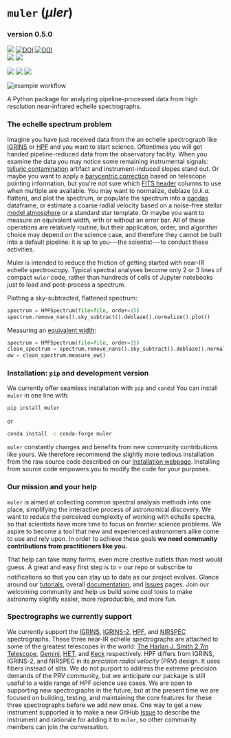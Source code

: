 # `muler` (_μler_)

### version 0.5.0

<a href="https://muler.readthedocs.io/en/latest/"><img src="https://img.shields.io/badge/Read-the%20docs-blue"></a>
[![DOI](https://joss.theoj.org/papers/10.21105/joss.04302/status.svg)](https://doi.org/10.21105/joss.04302)
[![DOI](https://zenodo.org/badge/322031013.svg)](https://zenodo.org/badge/latestdoi/322031013)  
<a href="https://pypi.org/project/muler/"><img src="https://img.shields.io/badge/pip_install-muler-9b59b6"></a>
<a href="https://anaconda.org/conda-forge/muler"><img src="https://img.shields.io/badge/conda%20install%20--c%20conda--forge-muler-9b59b6"></a>


<a href="https://sites.google.com/site/igrinsatgemini/"><img src="https://img.shields.io/badge/Works_with-IGRINS-brightgreen"></a>
<a href="https://hpf.psu.edu/"><img src="https://img.shields.io/badge/Works_with-HPF-brightgreen"></a>
<a href="https://www2.keck.hawaii.edu/inst/nirspec/"><img src="https://img.shields.io/badge/Works_with-Keck_NIRSPEC-brightgreen"></a>

![example workflow](https://github.com/OttoStruve/muler/actions/workflows/muler-tests.yml/badge.svg)

A Python package for analyzing pipeline-processed data from high resolution near-infrared echelle spectrographs.

### The echelle spectrum problem

Imagine you have just received data from the an echelle spectrograph like [IGRINS](https://www.as.utexas.edu/astronomy/research/people/jaffe/igrins.html) or [HPF](https://hpf.psu.edu/) and you want to start science. Oftentimes you will get handed pipeline-reduced data from the observatory facility. When you examine the data you may notice some remaining instrumental signals: [telluric contamination](https://en.wikipedia.org/wiki/Telluric_contamination) artifact and instrument-induced slopes stand out. Or maybe you want to apply a [barycentric correction](https://sites.psu.edu/astrowright/2014/09/16/barycentric-corrections-at-1-mms/) based on telescope pointing information, but you're not sure which [FITS header](https://docs.astropy.org/en/stable/io/fits/usage/headers.html) columns to use when multiple are available. You may want to normalize, deblaze (_a.k.a._ flatten), and plot the spectrum, or populate the spectrum into a [pandas](https://pandas.pydata.org/docs/user_guide/index.html) dataframe, or estimate a coarse radial velocity based on a noise-free stellar [model atmosphere](https://en.wikipedia.org/wiki/Model_photosphere) or a standard star template. Or maybe you want to measure an equivalent width, with or without an error bar. All of these operations are relatively routine, but their application, order, and algorithm choice may depend on the science case, and therefore they cannot be built into a default pipeline: it is up to you---the scientist---to conduct these activities.

Muler is intended to reduce the friction of getting started with near-IR echelle spectroscopy. Typical spectral analyses become only 2 or 3 lines of compact `muler` code, rather than hundreds of cells of Jupyter notebooks just to load and post-process a spectrum.

Plotting a sky-subtracted, flattened spectrum:

```Python
spectrum = HPFSpectrum(file=file, order=15)
spectrum.remove_nans().sky_subtract().deblaze().normalize().plot()
```

Measuring an [equivalent width](https://en.wikipedia.org/wiki/Equivalent_width):

```Python
spectrum = HPFSpectrum(file=file, order=15)
clean_spectrum = spectrum.remove_nans().sky_subtract().deblaze().normalize()
ew = clean_spectrum.measure_ew()
```

### Installation: `pip` and development version

We currently offer seamless installation with `pip` and `conda`! You can install `muler` in one line with:

```bash
pip install muler
```
or 
```bash
conda install -c conda-forge muler
```

`muler` constantly changes and benefits from new community contributions like yours. We therefore recommend the slightly more tedious installation from the raw source code described on our [Installation webpage](https://muler.readthedocs.io/en/latest/install.html). Installing from source code empowers you to modify the code for your purposes.

### Our mission and your help

`muler` is aimed at collecting common spectral analysis methods into one place, simplifying the interactive process of astronomical discovery. We want to reduce the perceived complexity of working with echelle spectra, so that scientists have more time to focus on frontier science problems. We aspire to become a tool that new and experienced astronomers alike come to use and rely upon. In order to achieve these goals **we need community contributions from practitioners like you.**

That help can take many forms, even more creative outlets than most would guess. A great and easy first step is to :star: our repo or subscribe to notifications so that you can stay up to date as our project evolves. Glance around our [tutorials](https://muler.readthedocs.io/en/latest/tutorials/index.html), overall [documentation](https://muler.readthedocs.io/en/latest/), and [Issues](https://github.com/OttoStruve/muler/issues) pages. Join our welcoming community and help us build some cool tools to make astronomy slightly easier, more reproducible, and more fun.

### Spectrographs we currently support

We currently support the [IGRINS](https://www.as.utexas.edu/astronomy/research/people/jaffe/igrins.html), [IGRINS-2](https://www.gemini.edu/instrumentation/igrins-2), [HPF](https://hpf.psu.edu/), and [NIRSPEC](https://www2.keck.hawaii.edu/inst/nirspec/) spectrographs. These three near-IR echelle spectrographs are attached to some of the greatest telescopes in the world: [The Harlan J. Smith 2.7m Telescope](https://mcdonald.utexas.edu/research-facilities/HJST), [Gemini](https://www.gemini.edu/), [HET](https://mcdonaldobservatory.org/research/telescopes/HET), and [Keck](https://www.keckobservatory.org/) respectively. HPF differs from IGRINS, IGRINS-2, and NIRSPEC in its _precision radial velocity_ (PRV) design. It uses fibers instead of slits. We do not purport to address the extreme precision demands of the PRV community, but we anticipate our package is still useful to a wide range of HPF science use cases. We are open to supporting new spectrographs in the future, but at the present time we are focused on building, testing, and maintaining the core features for these three spectrographs before we add new ones. One way to get a new instrument supported is to make a new GitHub [Issue](https://github.com/OttoStruve/muler/issues) to describe the instrument and rationale for adding it to `muler`, so other community members can join the conversation.
